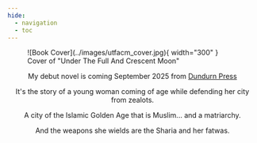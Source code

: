 ```yaml
---
hide: 
  - navigation
  - toc
---
```

<style>
  .md-typeset h1,
  .md-content__button {
    display: none;
  }
</style>

<figure markdown="span">
  ![Book Cover](../images/utfacm_cover.jpg){ width="300" }
  <figcaption>Cover of "Under The Full And Crescent Moon"</figcaption>
</figure>

<p style="text-align: center;">My debut novel is coming September 2025 from <a href=https://www.dundurn.com>Dundurn Press</a></p>
<p style="text-align: center;">It's the story of a young woman coming of age while defending her city from zealots.</p>
<p style="text-align: center;">A city of the Islamic Golden Age that is Muslim... and a matriarchy.</p>
<p style="text-align: center;">And the weapons she wields are the Sharia and her fatwas.</p>

<div class="ml-embedded" data-form="afZeiH"></div>
